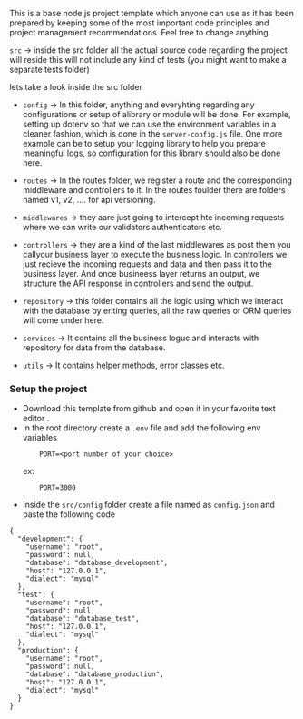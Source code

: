 This is a base node js project template which anyone can use as it has been prepared by keeping some of the most important code principles and project management recommendations. Feel free to change anything.

`src` -> inside the src folder all the actual source code regarding the project will reside this will not include any kind of tests (you might want to make a separate tests folder)

lets take a look inside the src folder

- `config` -> In this folder, anything and everyhting  regarding any configurations or setup of alibrary or module will be done. For example, setting up dotenv so that we can use the environment variables in a cleaner fashion, which is done in the `server-config.js` file. One more example can be to setup your logging library to help you prepare meaningful logs, so configuration for this library should also be done here.

- `routes` -> In the routes folder, we register a route and the corresponding middleware and controllers to it. In the routes foulder there are folders named v1, v2, .... for api versioning.

- `middlewares` -> they aare just going to intercept hte incoming requests where we can write our validators authenticators etc.

- `controllers` -> they are a kind of the last middlewares as post them you callyour business layer to execute the business logic. In controllers we just recieve the incoming requests and data and then pass it to the business layer. And once busineess layer returns an output, we structure the API response in controllers and send the output.

- `repository` -> this folder contains all the logic using which we interact with the database by eriting queries, all the raw queries or ORM queries will come under here.

- `services` -> It contains all the business loguc and interacts with repository for data from the database.

- `utils` -> It contains helper methods, error classes etc.


### Setup the project

- Download this template from github and open it in your favorite text editor .
- In the root directory create a `.env` file and add the following env variables
    ```
        PORT=<port number of your choice>
    ```
    ex:
    ```
        PORT=3000
    ```
- Inside the `src/config` folder create a file named as `config.json` and paste the following code
```
{
  "development": {
    "username": "root",
    "password": null,
    "database": "database_development",
    "host": "127.0.0.1",
    "dialect": "mysql"
  },
  "test": {
    "username": "root",
    "password": null,
    "database": "database_test",
    "host": "127.0.0.1",
    "dialect": "mysql"
  },
  "production": {
    "username": "root",
    "password": null,
    "database": "database_production",
    "host": "127.0.0.1",
    "dialect": "mysql"
  }
}
```
